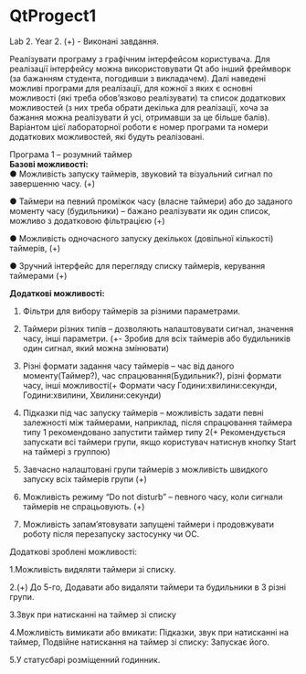 # QtProgect1
Lab 2. Year 2. (+) -  Виконані завдання.

Реалізувати програму з графічним інтерфейсом користувача. Для реалізації
інтерфейсу можна використовувати Qt або інший фреймворк (за бажанням
студента, погодивши з викладачем).
Далі наведені можливі програми для реалізації, для кожної з яких є основні
можливості (які треба обов’язково реалізувати) та список додаткових
можливостей (з них треба обрати декілька для реалізації, хоча за бажання
можна реалізувати й усі, отримавши за це більше балів). Варіантом цієї
лабораторної роботи є номер програми та номери додаткових можливостей,
які будуть реалізовані.

Програма 1 – розумний таймер<br>
<b>Базові можливості:</b><br>
● Можливість запуску таймерів, звуковий та візуальний сигнал по завершенню часу. (+)

● Таймери на певний проміжок часу (власне таймери) або до заданого моменту часу
(будильники) – бажано реалізувати як один список, можливо з додатковою
фільтрацією (+)

● Можливість одночасного запуску декількох (довільної кількості) таймерів, (+)

● Зручний інтерфейс для перегляду списку таймерів, керування таймерами (+)

<b>Додаткові можливості:</b>

1. Фільтри для вибору таймерів за різними параметрами.

2. Таймери різних типів – дозволяють налаштовувати сигнал, значення часу, інші
параметри. (+- Зробив для всіх таймерів або будильників один сигнал, який можна змінювати)

3. Різні формати задання часу таймерів – час від даного моменту(Таймер?), час спрацювання(Будильник?),
різні формати часу, інші можливості(+ Формати часу Години:хвилини:секунди, Години:хвилини, Хвилини:секунди)

4. Підказки під час запуску таймерів – можливість задати певні залежності між
таймерами, наприклад, після спрацювання таймера типу 1 рекомендовано
запустити таймер типу 2(+ Рекомендується запускати всі таймери групи, якщо користувач натиснув кнопку Start на таймері з группою)

5. Завчасно налаштовані групи таймерів з можливість швидкого запуску всіх таймерів
групи (+)

6. Можливість режиму “Do not disturb” – певного часу, коли сигнали таймерів не
спрацьовують. (+)

7. Можливість запам’ятовувати запущені таймери і продовжувати роботу після
перезапуску застосунку чи ОС.

Додаткові зроблені можливості:

1.Можливість видяляти таймери зі списку.

2.(+) До 5-го, Додавати або видаляти таймери та будильники в 3 різні групи.

3.Звук при натисканні на таймер зі списку

4.Можливість вимикати або вмикати: Підказки, звук при натисканні на таймер,  Подвійне натискання на таймер зі списку: Запускає його.

5.У статусбарі розміщенний годинник.



